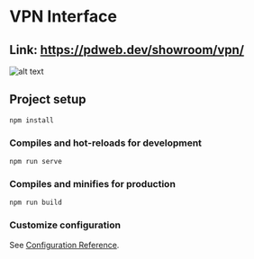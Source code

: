 # VPN Interface

## Link: https://pdweb.dev/showroom/vpn/

![alt text](https://pdweb.dev/assets/images/showroom/vpn.png)

## Project setup
```
npm install
```

### Compiles and hot-reloads for development
```
npm run serve
```

### Compiles and minifies for production
```
npm run build
```

### Customize configuration
See [Configuration Reference](https://cli.vuejs.org/config/).

